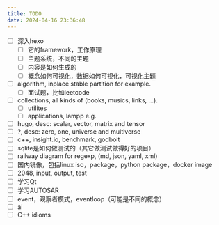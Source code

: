 ```yaml
---
title: TODO
date: 2024-04-16 23:36:48
---
```


- [ ] 深入hexo
  - [ ] 它的framework，工作原理
  - [ ] 主题系统，不同的主题
  - [ ] 内容是如何生成的
  - [ ] 概念如何可视化，数据如何可视化，可视化主题
- [ ] algorithm, inplace stable partition for example.
  - [ ] 面试题，比如leetcode
- [ ] collections, all kinds of (books, musics, links, ...).
  - [ ] utilites
  - [ ] applications, lampp e.g.
- [ ] hugo, desc: scalar, vector, matrix and tensor
- [ ] ?, desc: zero, one, universe and multiverse
- [ ] c++, insight.io, benchmark, godbolt
- [ ] sqlite是如何做测试的（其它做测试做得好的项目）
- [ ] railway diagram for regexp, (md, json, yaml, xml)
- [ ] 国内镜像，包括linux iso，package，python package，docker image
- [ ] 2048, input, output, test
- [ ] 学习Qt
- [ ] 学习AUTOSAR
- [ ] event，观察者模式，eventloop（可能是不同的概念）
- [ ] ai
- [ ] C++ idioms
